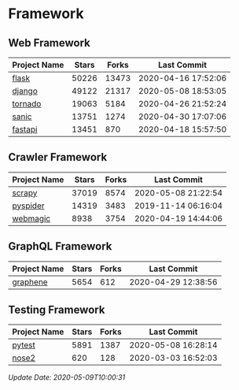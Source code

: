 # Framework

## Web Framework

| Project Name | Stars | Forks | Last Commit |
| ------------ | ----- | ----- | ----------- |
| [flask](https://github.com/pallets/flask) | 50226 | 13473 | 2020-04-16 17:52:06 |
| [django](https://github.com/django/django) | 49122 | 21317 | 2020-05-08 18:53:05 |
| [tornado](https://github.com/tornadoweb/tornado) | 19063 | 5184 | 2020-04-26 21:52:24 |
| [sanic](https://github.com/huge-success/sanic) | 13751 | 1274 | 2020-04-30 17:07:06 |
| [fastapi](https://github.com/tiangolo/fastapi) | 13451 | 870 | 2020-04-18 15:57:50 |

## Crawler Framework

| Project Name | Stars | Forks | Last Commit |
| ------------ | ----- | ----- | ----------- |
| [scrapy](https://github.com/scrapy/scrapy) | 37019 | 8574 | 2020-05-08 21:22:54 |
| [pyspider](https://github.com/binux/pyspider) | 14319 | 3483 | 2019-11-14 06:16:04 |
| [webmagic](https://github.com/code4craft/webmagic) | 8938 | 3754 | 2020-04-19 14:44:06 |

## GraphQL Framework

| Project Name | Stars | Forks | Last Commit |
| ------------ | ----- | ----- | ----------- |
| [graphene](https://github.com/graphql-python/graphene) | 5654 | 612 | 2020-04-29 12:38:56 |

## Testing Framework

| Project Name | Stars | Forks | Last Commit |
| ------------ | ----- | ----- | ----------- |
| [pytest](https://github.com/pytest-dev/pytest) | 5891 | 1387 | 2020-05-08 16:28:14 |
| [nose2](https://github.com/nose-devs/nose2) | 620 | 128 | 2020-03-03 16:52:03 |

*Update Date: 2020-05-09T10:00:31*